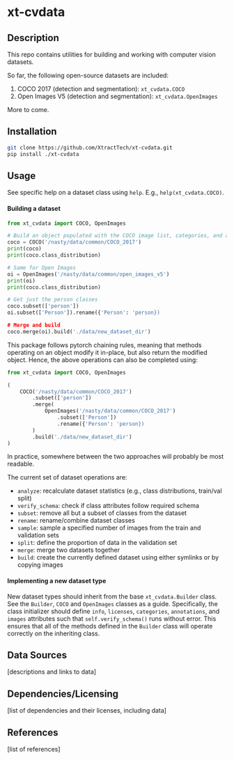 # xt-cvdata
  
## Description

This repo contains utilities for building and working with computer vision datasets.

So far, the following open-source datasets are included:
1. COCO 2017 (detection and segmentation): `xt_cvdata.COCO`
1. Open Images V5 (detection and segmentation): `xt_cvdata.OpenImages`

More to come.

## Installation

```bash
git clone https://github.com/XtractTech/xt-cvdata.git
pip install ./xt-cvdata
```

## Usage

See specific help on a dataset class using `help`. E.g., `help(xt_cvdata.COCO)`.

#### Building a dataset

```python
from xt_cvdata import COCO, OpenImages

# Build an object populated with the COCO image list, categories, and annotations
coco = COCO('/nasty/data/common/COCO_2017')
print(coco)
print(coco.class_distribution)

# Same for Open Images
oi = OpenImages('/nasty/data/common/open_images_v5')
print(oi)
print(coco.class_distribution)

# Get just the person classes
coco.subset(['person'])
oi.subset(['Person']).rename({'Person': 'person})

# Merge and build
coco.merge(oi).build('./data/new_dataset_dir')
```

This package follows pytorch chaining rules, meaning that methods operating on an object modify it in-place, but also return the modified object. Hence, the above operations can also be completed using:

```python
from xt_cvdata import COCO, OpenImages

(
    COCO('/nasty/data/common/COCO_2017')
        .subset(['person'])
        .merge(
            OpenImages('/nasty/data/common/COCO_2017')
                .subset(['Person'])
                .rename({'Person': 'person})
        )
        .build('./data/new_dataset_dir')
)
```

In practice, somewhere between the two approaches will probably be most readable.

The current set of dataset operations are:
* `analyze`: recalculate dataset statistics (e.g., class distributions, train/val split)
* `verify_schema`: check if class attributes follow required schema
* `subset`: remove all but a subset of classes from the dataset
* `rename`: rename/combine dataset classes
* `sample`: sample a specified number of images from the train and validation sets
* `split`: define the proportion of data in the validation set
* `merge`: merge two datasets together
* `build`: create the currently defined dataset using either symlinks or by copying images

#### Implementing a new dataset type

New dataset types should inherit from the base `xt_cvdata.Builder` class. See the `Builder`, `COCO` and `OpenImages` classes as a guide. Specifically, the class initializer should define `info`, `licenses`, `categories`, `annotations`, and `images` attributes such that `self.verify_schema()` runs without error. This ensures that all of the methods defined in the `Builder` class will operate correctly on the inheriting class.
  
## Data Sources

[descriptions and links to data]
  
## Dependencies/Licensing

[list of dependencies and their licenses, including data]

## References

[list of references]
